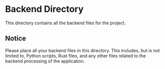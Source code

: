 # Backend Directory

This directory contains all the backend files for the project.

## Notice

Please place all your backend files in this directory. This includes, but is not limited to, Python scripts, Rust files, and any other files related to the backend processing of the application.

